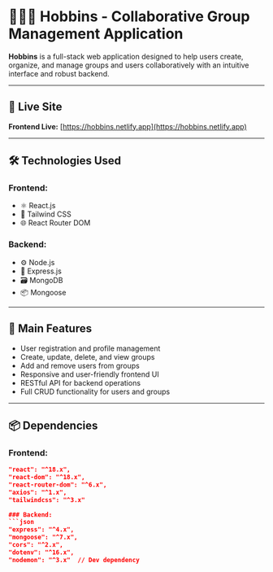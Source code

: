 # 🧑‍🤝‍🧑 Hobbins - Collaborative Group Management Application

**Hobbins** is a full-stack web application designed to help users create, organize, and manage groups and users collaboratively with an intuitive interface and robust backend.

---

## 🚀 Live Site

**Frontend Live:** [https://hobbins.netlify.app](https://hobbins.netlify.app)

---

## 🛠️ Technologies Used

### Frontend:
- ⚛️ React.js  
- 🎨 Tailwind CSS  
- 🌐 React Router DOM  

### Backend:
- ⚙️ Node.js  
- 🚀 Express.js  
- 🗃 MongoDB  
- 📦 Mongoose  

---

## 🌟 Main Features

- User registration and profile management  
- Create, update, delete, and view groups  
- Add and remove users from groups  
- Responsive and user-friendly frontend UI  
- RESTful API for backend operations  
- Full CRUD functionality for users and groups  

---

## 📦 Dependencies

### Frontend:
```json
"react": "^18.x",
"react-dom": "^18.x",
"react-router-dom": "^6.x",
"axios": "^1.x",
"tailwindcss": "^3.x"

### Backend:
```json
"express": "^4.x",
"mongoose": "^7.x",
"cors": "^2.x",
"dotenv": "^16.x",
"nodemon": "^3.x"  // Dev dependency
